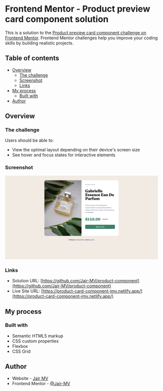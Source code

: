 # Frontend Mentor - Product preview card component solution

This is a solution to the [Product preview card component challenge on Frontend Mentor](https://www.frontendmentor.io/challenges/product-preview-card-component-GO7UmttRfa). Frontend Mentor challenges help you improve your coding skills by building realistic projects.

## Table of contents

- [Overview](#overview)
  - [The challenge](#the-challenge)
  - [Screenshot](#screenshot)
  - [Links](#links)
- [My process](#my-process)
  - [Built with](#built-with)
- [Author](#author)

## Overview

### The challenge

Users should be able to:

- View the optimal layout depending on their device's screen size
- See hover and focus states for interactive elements

### Screenshot

![](./images/screenshot.png)

### Links

- Solution URL: [https://github.com/Jair-MV/product-component](https://github.com/Jair-MV/product-component)
- Live Site URL: [https://product-card-component-jmv.netlify.app/](https://product-card-component-jmv.netlify.app/)

## My process

### Built with

- Semantic HTML5 markup
- CSS custom properties
- Flexbox
- CSS Grid

## Author

- Website - [Jair MV](https://github.com/Jair-MV)
- Frontend Mentor - [@Jair-MV](https://www.frontendmentor.io/profile/Jair-MV)
